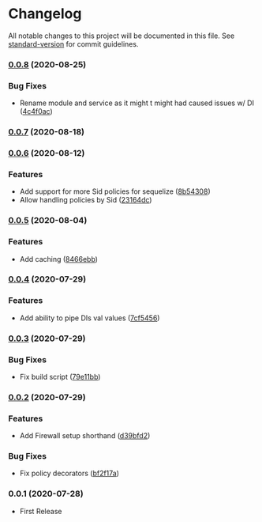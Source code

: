 # Changelog

All notable changes to this project will be documented in this file. See [standard-version](https://github.com/conventional-changelog/standard-version) for commit guidelines.

### [0.0.8](https://github.com/AlexanderC/nestjs-iacry/compare/v0.0.7...v0.0.8) (2020-08-25)


### Bug Fixes

* Rename module and service as it might t might had caused issues w/ DI ([4c4f0ac](https://github.com/AlexanderC/nestjs-iacry/commit/4c4f0ace33a7e084ceee344eba02d0d613c3e35c))

### [0.0.7](https://github.com/AlexanderC/nestjs-iacry/compare/v0.0.6...v0.0.7) (2020-08-18)

### [0.0.6](https://github.com/AlexanderC/nestjs-iacry/compare/v0.0.5...v0.0.6) (2020-08-12)


### Features

* Add support for more Sid policies for sequelize ([8b54308](https://github.com/AlexanderC/nestjs-iacry/commit/8b543082dd94f826d43253e851a85bb517b26fbe))
* Allow handling policies by Sid ([23164dc](https://github.com/AlexanderC/nestjs-iacry/commit/23164dca8ab34908eb5b48b13080e69165537cad))

### [0.0.5](https://github.com/AlexanderC/nestjs-iacry/compare/v0.0.4...v0.0.5) (2020-08-04)


### Features

* Add caching ([8466ebb](https://github.com/AlexanderC/nestjs-iacry/commit/8466ebb0c4beccc2cd7ff2fbcaec8b1430d21e9c))

### [0.0.4](https://github.com/AlexanderC/nestjs-iacry/compare/v0.0.3...v0.0.4) (2020-07-29)


### Features

* Add ability to pipe DIs val values ([7cf5456](https://github.com/AlexanderC/nestjs-iacry/commit/7cf5456482db0b63da057c8ad0a8b3ccc04f8a41))

### [0.0.3](https://github.com/AlexanderC/nestjs-iacry/compare/v0.0.2...v0.0.3) (2020-07-29)


### Bug Fixes

* Fix build script ([79e11bb](https://github.com/AlexanderC/nestjs-iacry/commit/79e11bba8076640de83de84eb2bf0b7c0254681d))

### [0.0.2](https://github.com/AlexanderC/nestjs-iacry/compare/v0.0.1...v0.0.2) (2020-07-29)


### Features

* Add Firewall setup shorthand ([d39bfd2](https://github.com/AlexanderC/nestjs-iacry/commit/d39bfd230c1973f5e5b657d0ab46ad2a5a40a1b4))


### Bug Fixes

* Fix policy decorators ([bf2f17a](https://github.com/AlexanderC/nestjs-iacry/commit/bf2f17a39977d0541b79fd134394638abef13524))

### 0.0.1 (2020-07-28)

* First Release